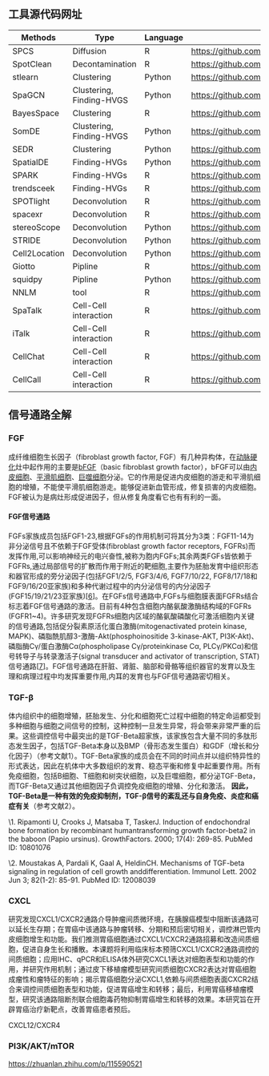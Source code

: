 ## 工具源代码网址

| Methods       | Type                     | Language | source                                               | achieve      |
| ------------- | ------------------------ | -------- | ---------------------------------------------------- | ------------ |
| SPCS          | Diffusion                | R        | https://github.com/Usos/SPCS                         | inline       |
| SpotClean     | Decontamination          | R        | https://github.com/zijianni/SpotClean                | Bioconductor |
| stlearn       | Clustering               | Python   | https://github.com/BiomedicalMachineLearning/stLearn | pip          |
| SpaGCN        | Clustering, Finding-HVGS | Python   | https://github.com/jianhuupenn/SpaGCN                | pip          |
| BayesSpace    | Clustering               | R        | https://github.com/edward130603/BayesSpace           | Bioconductor |
| SomDE         | Clustering, Finding-HVGS | Python   | https://github.com/WhirlFirst/somde                  | pip          |
| SEDR          | Clustering               | Python   | https://github.com/JinmiaoChenLab/SEDR               | github       |
| SpatialDE     | Finding-HVGs             | Python   | https://github.com/PMBio/SpatialDE                   | pip          |
| SPARK         | Finding-HVGs             | R        | https://github.com/xzhoulab/SPARK                    | github       |
| trendsceek    | Finding-HVGs             | R        | https://github.com/edsgard/trendsceek                | github       |
| SPOTlight     | Deconvolution            | R        | https://github.com/MarcElosua/SPOTlight              | github       |
| spacexr       | Deconvolution            | R        | https://github.com/dmcable/spacexr                   | github       |
| stereoScope   | Deconvolution            | Python   | https://github.com/almaan/stereoscope                | inline       |
| STRIDE        | Deconvolution            | Python   | https://github.com/wanglabtongji/STRIDE              | github       |
| Cell2Location | Deconvolution            | Python   | https://github.com/BayraktarLab/cell2location        | pip          |
| Giotto        | Pipline                  | R        | https://github.com/RubD/Giotto/                      | github       |
| squidpy       | Pipline                  | Python   | https://github.com/theislab/squidpy                  | pip          |
| NNLM          | tool                     | R        | https://github.com/linxihui/NNLM                     | github       |
| SpaTalk       | Cell-Cell interaction    | R        | https://github.com/ZJUFanLab/SpaTalk                 | github       |
| iTalk         | Cell-Cell interaction    | R        | https://github.com/Coolgenome/iTALK                  | github       |
| CellChat      | Cell-Cell interaction    | R        | https://github.com/sqjin/CellChat                    | Bioconductor |
| CellCall      | Cell-Cell interaction    | R        | https://github.com/ShellyCoder/cellcall              | github       |

## 信号通路全解

### FGF

成纤维细胞生长因子（fibroblast growth factor, FGF）有几种异构体，在[动脉硬化](https://baike.baidu.com/item/动脉硬化/1521831?fromModule=lemma_inlink)灶中起作用的主要是[bFGF](https://baike.baidu.com/item/bFGF/5573258?fromModule=lemma_inlink)（basic fibroblast growth factor），bFGF可以由[内皮细胞](https://baike.baidu.com/item/内皮细胞/5911806?fromModule=lemma_inlink)、[平滑肌细胞](https://baike.baidu.com/item/平滑肌细胞/1333038?fromModule=lemma_inlink)、[巨噬细胞](https://baike.baidu.com/item/巨噬细胞/245209?fromModule=lemma_inlink)分泌。它的作用是促进内皮细胞的游走和平滑肌细胞的增殖，不能使平滑肌细胞游走。能够促进新血管形成，修复损害的内皮细胞。FGF被认为是病灶形成促进因子，但从修复角度看它也有有利的一面。

####  FGF信号通路

FGFs家族成员包括FGF1-23,根据FGFs的作用机制可将其分为3类：FGF11-14为非分泌信号且不依赖于FGF受体(fibroblast growth factor receptors,  FGFRs)而发挥作用,可以影响神经元的电兴奋性,被称为胞内FGFs;其余两类FGFs皆依赖于FGFRs,通过局部信号的扩散而作用于附近的靶细胞,主要作为胚胎发育中组织形态和器官形成的旁分泌因子(包括FGF1/2/5, FGF3/4/6, FGF7/10/22,  FGF8/17/18和FGF9/16/20亚家族)和多种代谢过程中的内分泌信号的内分泌因子(FGF15/19/21/23亚家族)[[6](javascript:;)]。在FGFs信号通路中,FGFs与细胞膜表面FGFRs结合标志着FGF信号通路的激活。目前有4种包含细胞内酪氨酸激酶结构域的FGFRs  (FGFR1~4)。许多研究发现FGFRs细胞内区域的酪氨酸磷酸化可激活细胞内关键的信号通路,包括促分裂素原活化蛋白激酶(mitogenactivated protein kinase, MAPK)、磷脂酰肌醇3-激酶-Akt(phosphoinositide 3-kinase-AKT,  PI3K-Akt)、磷脂酶Cγ/蛋白激酶Cα(phospholipase Cγ/proteinkinase Cα,  PLCγ/PKCα)和信号转导子与转录激活子(signal transducer and activator of transcription, STAT)信号通路[[7](javascript:;)]。FGF信号通路在肝脏、肾脏、脑部和骨骼等组织器官的发育以及生理和病理过程中均发挥重要作用,内耳的发育也与FGF信号通路密切相关。

### TGF-β

体内组织中的细胞增殖，胚胎发生、分化和细胞死亡过程中细胞的特定命运都受到多种细胞与细胞之间信号的控制，这种控制一旦发生异常，将会带来非常严重的后果。这些调控信号中最突出的是TGF-Beta超家族，该家族包含大量不同的多肽形态发生因子，包括TGF-Beta本身以及BMP（骨形态发生蛋白）和GDF（增长和分化因子）（参考文献1）。TGF-Beta家族的成员会在不同的时间点并以组织特异性的形式表达，因此在机体中大多数组织的发育、稳态平衡和修复中起重要作用。所有免疫细胞，包括B细胞、T细胞和树突状细胞，以及巨噬细胞，都分泌TGF-Beta，而TGF-Beta又通过其他细胞因子负调控免疫细胞的增殖、分化和激活。 **因此，TGF-Beta是一种有效的免疫抑制剂，TGF-β信号的紊乱还与自身免疫、炎症和癌症有关**（参考文献2）。

\1. Ripamonti U, Crooks J, Matsaba T,  TaskerJ. Induction of endochondral bone formation by recombinant  humantransforming growth factor-beta2 in the baboon (Papio ursinus).  GrowthFactors. 2000; 17(4): 269-85. PubMed ID: 10801076

\2. Moustakas A, Pardali K, Gaal A,  HeldinCH. Mechanisms of TGF-beta signaling in regulation of cell growth  anddifferentiation. Immunol Lett. 2002 Jun 3; 82(1-2): 85-91. PubMed ID: 12008039

### CXCL

研究发现CXCL1/CXCR2通路介导肿瘤间质微环境，在胰腺癌模型中阻断该通路可以延长生存期；在胃癌中该通路与肿瘤转移、分期和预后密切相关，调控淋巴管内皮细胞增生和功能。我们推测胃癌细胞通过CXCL1/CXCR2通路招募和改造间质细胞，促进自身生长和播散。本课题将利用临床标本预筛CXCL1/CXCR2通路调控的间质细胞；应用IHC、qPCR和ELISA体外研究CXCL1表达对细胞表型和功能的作用，并研究作用机制；通过皮下移植瘤模型研究间质细胞CXCR2表达对胃癌细胞成瘤性和瘤特征的影响；揭示胃癌细胞分泌CXCL1,依赖与间质细胞表面CXCR2结合来调控间质细胞表型和功能，促进胃癌增生和转移；最后，利用胃癌移植瘤模型，研究该通路阻断剂联合细胞毒药物抑制胃癌增生和转移的效果。本研究旨在开辟胃癌治疗新靶点，改善胃癌患者预后。

CXCL12/CXCR4



### PI3K/AKT/mTOR

https://zhuanlan.zhihu.com/p/115590521

